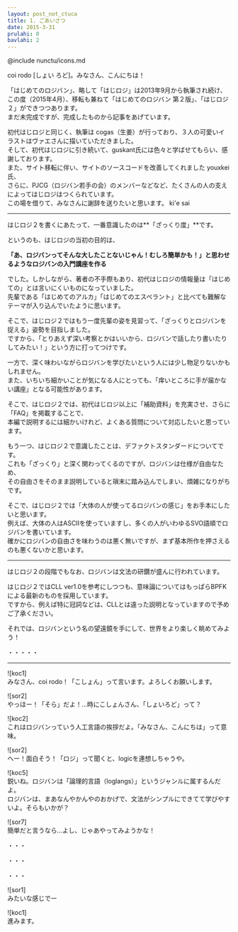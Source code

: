 ```yaml
---
layout: post_not_ctuca
title: 1. ごあいさつ
date: 2015-3-31
prulahi: 0
bavlahi: 2
---
```

@include nunctu/icons.md

coi rodo [しょい ろど]。みなさん、こんにちは！

「はじめてのロジバン」、略して「はじロジ」は2013年9月から執筆され続け、  
この度（2015年4月）、移転も兼ねて「はじめてのロジバン  第２版」、「はじロジ２」ができつつあります。  
まだ未完成ですが、完成したものから記事をあげています。

初代はじロジと同じく、執筆は cogas（生姜）が行っており、３人の可愛いイラストはヴァエさんに描いていただきました。  
そして、初代はじロジに引き続いて、guskant氏には色々と学ばせてもらい、感謝しております。  
また、サイト移転に伴い、サイトのソースコードを改善してくれました youxkei氏、  
さらに、PJCG（ロジバン若手の会）のメンバーなどなど、たくさんの人の支えによってはじロジはつくられています。  
この場を借りて、みなさんに謝辞を送りたいと思います。 ki'e sai

------------------

はじロジ２を書くにあたって、一番意識したのは**「ざっくり度」**です。

というのも、はじロジの当初の目的は、

**「あ、ロジバンってそんな大したことないじゃん！むしろ簡単かも！」と思わせるようなロジバンの入門講座を作る**

でした。しかしながら、著者の不手際もあり、初代はじロジの情報量は「はじめての」とは言いにくいものになっていました。  
先輩である「はじめてのアルカ」「はじめてのエスペラント」と比べても難解なテーマが入り込んでいたように思います。

そこで、はじロジ２ではもう一度先輩の姿を見習って、「ざっくりとロジバンを捉える」姿勢を目指しました。  
ですから、「とりあえず深い考察とかはいいから、ロジバンで話したり書いたりしてみたい！」という方に打ってつけです。

一方で、深く味わいながらロジバンを学びたいという人には少し物足りないかもしれません。  
また、いちいち細かいことが気になる人にとっても、「痒いところに手が届かない講座」となる可能性があります。

そこで、はじロジ２では、初代はじロジ以上に「補助資料」を充実させ、さらに「FAQ」を掲載することで、  
本編で説明するには細かいけれど、よくある質問について対応したいと思っています。

もう一つ、はじロジ２で意識したことは、デファクトスタンダードについてです。  
これも「ざっくり」と深く関わってくるのですが、ロジバンは仕様が自由なため、  
その自由さをそのまま説明していると瑣末に踏み込んでしまい、煩雑になりがちです。

そこで、はじロジ２では「大体の人が使ってるロジバンの感じ」をお手本にしたいと思います。  
例えば、大体の人はASCIIを使っていますし、多くの人がいわゆるSVO語順でロジバンを書いています。  
確かにロジバンの自由さを味わうのは悪く無いですが、まず基本所作を押さえるのも悪くないかと思います。


-----------------

はじロジ２の段階でもなお、ロジバンは文法の研鑽が盛んに行われています。

はじロジ２ではCLL ver1.0を参考にしつつも、意味論についてはもっぱらBPFKによる最新のものを採用しています。  
ですから、例えば特に冠詞などは、CLLとは違った説明となっていますので予めご了承ください。

それでは、ロジバンという名の望遠鏡を手にして、世界をより楽しく眺めてみよう！

・・・・・

---------------

![koc1]  
みなさん、coi rodo！「こしょん」って言います。よろしくお願いします。

![sor2]  
やっほー！「そら」だよ！…時にこしょんさん、「しょいろど」って？

![koc2]  
これはロジバンっていう人工言語の挨拶だよ。「みなさん、こんにちは」って意味。

![sor2]  
へー！面白そう！「ロジ」って聞くと、logicを連想しちゃうや。

![koc5]  
鋭いね。ロジバンは「論理的言語（loglangs）」というジャンルに属するんだよ。  
ロジバンは、まあなんやかんやのおかげで、文法がシンプルにできてて学びやすいよ。そらもいかが？

![sor7]  
簡単だと言うなら…よし、じゃあやってみようかな！

・・・

・・・

・・・


![sor1]  
みたいな感じでー

![koc1]  
進みます。

